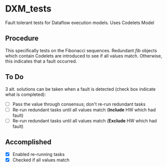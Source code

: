 # DXM_tests
Fault tolerant tests for Dataflow execution models. Uses Codelets Model

## Procedure
This specifically tests on the Fibonacci sequences. Redundant *fib* objects
which contain Codelets are introduced to see if all values match.
Otherwise, this indicates that a fault occurred.<br/>

## To Do
3 alt. solutions can be taken when a fault is detected (check box indicate what is completed):<br/>
- [ ] Pass the value through consensus; don't re-run redundant tasks<br/>
- [ ] Re-run redundant tasks until all values match (**Include** HW which had fault)<br/>
- [ ] Re-run redundant tasks until all values match (**Exclude** HW which had fault)<br/>

## Accomplished
- [X] Enabled re-running tasks<br/>
- [X] Checked if all values match 
